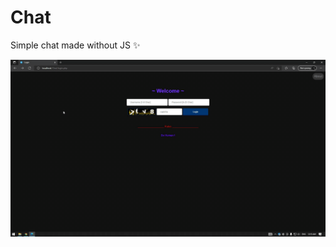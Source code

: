 # Chat
Simple chat made without JS ✨



<div align="center">
  <img src="ex.gif" width="720px" />
  <br />
  <br />
</div>
